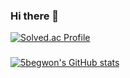 ### Hi there 👋
[![Solved.ac Profile](http://mazassumnida.wtf/api/v2/generate_badge?boj=ysh2193)](https://solved.ac/ysh2193/)
###
[![5begwon's GitHub stats](https://github-readme-stats.vercel.app/api?username=5begwon)](https://github.com/anuraghazra/github-readme-stats)

<!--
**5begwon/5begwon** is a ✨ _special_ ✨ repository because its `README.md` (this file) appears on your GitHub profile.

Here are some ideas to get you started:

- 🔭 I’m currently working on ...
- 🌱 I’m currently learning ...
- 👯 I’m looking to collaborate on ...
- 🤔 I’m looking for help with ...
- 💬 Ask me about ...
- 📫 How to reach me: ...
- 😄 Pronouns: ...
- ⚡ Fun fact: ...
-->
